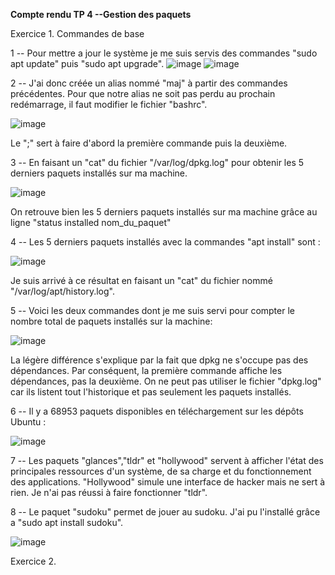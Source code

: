 **Compte rendu TP 4 --Gestion des paquets**

Exercice 1. Commandes de base

1 -- Pour mettre a jour le système je me suis servis des commandes "sudo apt update" puis "sudo apt upgrade".
![image](https://user-images.githubusercontent.com/104362418/192204814-3eb2a78d-8b09-4fff-8891-76c723410413.png)
![image](https://user-images.githubusercontent.com/104362418/192205618-30d0941c-f5d8-4ee7-ab51-c73038a0e845.png)

2 -- J'ai donc créée un alias nommé "maj" à partir des commandes précédentes. Pour que notre alias ne soit pas perdu au prochain redémarrage, il faut modifier le fichier "bashrc".

![image](https://user-images.githubusercontent.com/104362418/192207272-4a793944-8389-4f5c-a234-9e510bc81cc5.png)

Le ";" sert à faire d'abord la première commande puis la deuxième.

3 -- En faisant un "cat" du fichier "/var/log/dpkg.log" pour obtenir les 5 derniers paquets installés sur ma machine.

![image](https://user-images.githubusercontent.com/104362418/192208194-0c6ebe9b-0d53-41fb-9d2f-e6f2ed4bac9b.png)

On retrouve bien les 5 derniers paquets installés sur ma machine grâce au ligne "status installed nom_du_paquet"

4 -- Les 5 derniers paquets installés avec la commandes "apt install" sont : 

![image](https://user-images.githubusercontent.com/104362418/192210064-f0905357-0a99-4fba-a02b-1249edbd7777.png)

Je suis arrivé à ce résultat en faisant un "cat" du fichier nommé "/var/log/apt/history.log".

5 -- Voici les deux commandes dont je me suis servi pour compter le nombre total de paquets installés sur la machine:

![image](https://user-images.githubusercontent.com/104362418/192212088-c7a09872-2f6a-4bbc-a8a5-18a2a79fc58a.png)

La légère différence s'explique par la fait que dpkg ne s'occupe pas des dépendances. Par conséquent, la première commande affiche les dépendances, pas la deuxième. On ne peut pas utiliser le fichier "dpkg.log" car ils listent tout l'historique et pas seulement les paquets installés.

6 -- Il y a 68953 paquets disponibles en téléchargement sur les dépôts Ubuntu :

![image](https://user-images.githubusercontent.com/104362418/192219065-1c421b56-5e94-4996-a25d-c55f15440c3b.png)

7 -- Les paquets "glances","tldr" et "hollywood" servent à afficher l'état des principales ressources d'un système, de sa charge et du fonctionnement des applications. "Hollywood" simule une interface de hacker mais ne sert à rien. Je n'ai pas réussi à faire fonctionner "tldr".

8 -- Le paquet "sudoku" permet de jouer au sudoku. J'ai pu l'installé grâce a "sudo apt install sudoku".

![image](https://user-images.githubusercontent.com/104362418/192221478-48546e9d-69ed-4a8c-8837-43de406dcf63.png)

Exercice 2.


